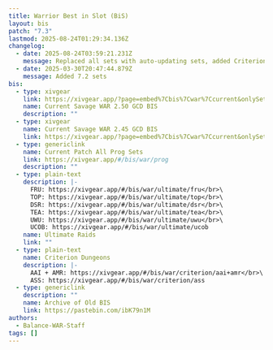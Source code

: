 ```yaml
---
title: Warrior Best in Slot (BiS)
layout: bis
patch: "7.3"
lastmod: 2025-08-24T01:29:34.136Z
changelog:
  - date: 2025-08-24T03:59:21.231Z
    message: Replaced all sets with auto-updating sets, added Criterion sets
  - date: 2025-03-30T20:47:44.879Z
    message: Added 7.2 sets
bis:
  - type: xivgear
    link: https://xivgear.app/?page=embed%7Cbis%7Cwar%7Ccurrent&onlySetIndex=0
    name: Current Savage WAR 2.50 GCD BIS
    description: ""
  - type: xivgear
    name: Current Savage WAR 2.45 GCD BIS
    link: https://xivgear.app/?page=embed%7Cbis%7Cwar%7Ccurrent&onlySetIndex=1
  - type: genericlink
    name: Current Patch All Prog Sets
    link: https://xivgear.app/#/bis/war/prog
    description: ""
  - type: plain-text
    description: |-
      FRU: https://xivgear.app/#/bis/war/ultimate/fru</br>\
      TOP: https://xivgear.app/#/bis/war/ultimate/top</br>\
      DSR: https://xivgear.app/#/bis/war/ultimate/dsr</br>\
      TEA: https://xivgear.app/#/bis/war/ultimate/tea</br>\
      UWU: https://xivgear.app/#/bis/war/ultimate/uwu</br>\
      UCOB: https://xivgear.app/#/bis/war/ultimate/ucob
    name: Ultimate Raids
    link: ""
  - type: plain-text
    name: Criterion Dungeons
    description: |-
      AAI + AMR: https://xivgear.app/#/bis/war/criterion/aai+amr</br>\
      ASS: https://xivgear.app/#/bis/war/criterion/ass
  - type: genericlink
    description: ""
    name: Archive of Old BIS
    link: https://pastebin.com/ibK79n1M
authors:
  - Balance-WAR-Staff
tags: []
---
```

